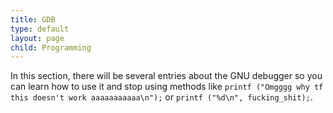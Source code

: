 ```yaml
---
title: GDB
type: default
layout: page
child: Programming
---
```


In this section, there will be several entries about the GNU debugger so you can
learn how to use it and stop using methods like `printf ("Omgggg why tf this
doesn't work aaaaaaaaaaa\n");` or `printf ("%d\n", fucking_shit);`.
